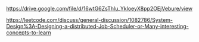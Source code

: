 https://drive.google.com/file/d/16wtG6ZsThlu_YkloeyX8pp2OEjVebure/view

https://leetcode.com/discuss/general-discussion/1082786/System-Design%3A-Designing-a-distributed-Job-Scheduler-or-Many-interesting-concepts-to-learn

